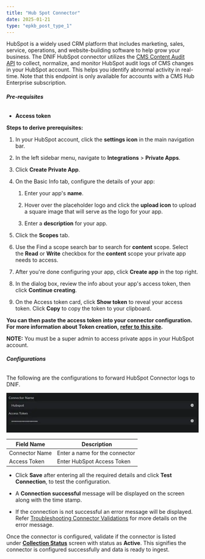 ```yaml
---
title: "Hub Spot Connector"
date: 2025-01-21
type: "epkb_post_type_1"
---
```


HubSpot is a widely used CRM platform that includes marketing, sales, service, operations, and website-building software to help grow your business. The DNIF HubSpot connector utilizes the [CMS Content Audit API](https://developers.hubspot.com/docs/api/cms/content-audit?__hstc=3119151.0ad961abce813fdd9af1902c8762ee15.1736423936778.1737376690829.1737438937632.14&__hssc=3119151.44.1737438937632&__hsfp=3310115484) to collect, normalize, and monitor HubSpot audit logs of CMS changes in your HubSpot account. This helps you identify abnormal activity in real-time. Note that this endpoint is only available for accounts with a CMS Hub Enterprise subscription.

###### **Pre-requisites**

- **Access token**

**Steps to derive prerequisites:**

1. In your HubSpot account, click the **settings icon** in the main navigation bar.

3. In the left sidebar menu, navigate to **Integrations** \> **Private Apps**.

5. Click **Create Private App**.

7. On the Basic Info tab, configure the details of your app:
    1. Enter your app's **name**.
    
    3. Hover over the placeholder logo and click the **upload icon** to upload a square image that will serve as the logo for your app.
    
    5. Enter a **description** for your app.

9. Click the **Scopes** tab.

11. Use the Find a scope search bar to search for **content** scope. Select the **Read** or **Write** checkbox for the **content** scope your private app needs to access.

13. After you're done configuring your app, click **Create app** in the top right.

15. In the dialog box, review the info about your app's access token, then click **Continue creating**.

17. On the Access token card, click **Show token** to reveal your access token. Click **Copy** to copy the token to your clipboard.

**You can then paste the access token into your connector configuration. For more information about Token creation, [refer to this site](https://developers.hubspot.com/docs/api/private-apps?__hstc=3119151.0ad961abce813fdd9af1902c8762ee15.1736423936778.1737376690829.1737438937632.14&__hssc=3119151.44.1737438937632&__hsfp=3310115484).**

**NOTE:** You must be a super admin to access private apps in your HubSpot account.

###### **Configurations**

The following are the configurations to forward HubSpot Connector logs to DNIF.‌

![image1-Jul-12-2024-11-55-48-3828-AM](./images-Hub%20Spot%20Connector/Hub-Spot-Connector-1.webp)

|  **Field Name**  |  **Description** |
| --- | --- |
| Connector Name | Enter a name for the connector |
| Access Token | Enter HubSpot Access Token |

- Click **Save** after entering all the required details and click **Test Connection**, to test the configuration.

- A **Connection successful** message will be displayed on the screen along with the time stamp.

- If the connection is not successful an error message will be displayed. Refer [Troubleshooting Connector Validations](https://dnif.it/kb/troubleshooting-and-debugging/troubleshooting-connector-validations/) for more details on the error message.

Once the connector is configured, validate if the connector is listed under **[Collection Status](https://dnif.it/kb/operations/collection-status/)** screen with status as **Active**. This signifies the connector is configured successfully and data is ready to ingest.

